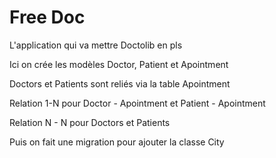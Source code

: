 # Free Doc

L'application qui va mettre Doctolib en pls

Ici on crée les modèles Doctor, Patient et Apointment

Doctors et Patients sont reliés via la table Apointment

Relation 1-N pour Doctor - Apointment et Patient - Apointment

Relation N - N pour Doctors et Patients

Puis on fait une migration pour ajouter la classe City

